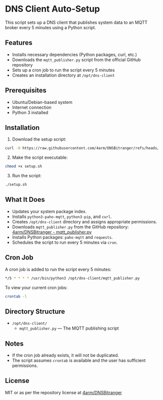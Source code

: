 # DNS Client Auto-Setup

This script sets up a DNS client that publishes system data to an MQTT broker every 5 minutes using a Python script.

## Features

- Installs necessary dependencies (Python packages, curl, etc.)
- Downloads the `mqtt_publisher.py` script from the official GitHub repository
- Sets up a cron job to run the script every 5 minutes
- Creates an installation directory at `/opt/dns-client`

## Prerequisites

- Ubuntu/Debian-based system
- Internet connection
- Python 3 installed

## Installation

1. Download the setup script:

```bash
curl -O https://raw.githubusercontent.com/4arm/DNSBitranger/refs/heads/main/MQTT%20Setup/Client%20Setup/setup.sh  # Replace with actual URL if hosted
```

2. Make the script executable:

```bash
chmod +x setup.sh
```

3. Run the script:

```bash
./setup.sh
```

## What It Does

- Updates your system package index.
- Installs `python3-paho-mqtt`, `python3-pip`, and `curl`.
- Creates `/opt/dns-client` directory and assigns appropriate permissions.
- Downloads `mqtt_publisher.py` from the GitHub repository:
  [4arm/DNSBitranger - mqtt_publisher.py](https://github.com/4arm/DNSBitranger/blob/main/MQTT%20Setup/Client%20Setup/mqtt_publisher.py)
- Installs Python packages: `paho-mqtt` and `requests`.
- Schedules the script to run every 5 minutes via `cron`.

## Cron Job

A cron job is added to run the script every 5 minutes:

```bash
*/5 * * * * /usr/bin/python3 /opt/dns-client/mqtt_publisher.py
```

To view your current cron jobs:

```bash
crontab -l
```

## Directory Structure

- `/opt/dns-client/`
  - `mqtt_publisher.py` — The MQTT publishing script

## Notes

- If the cron job already exists, it will not be duplicated.
- The script assumes `crontab` is available and the user has sufficient permissions.

## License

MIT or as per the repository license at [4arm/DNSBitranger](https://github.com/4arm/DNSBitranger)
